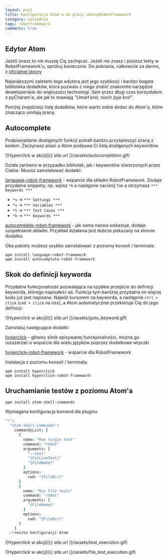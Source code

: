 ```yaml
---
layout: post
title: Konfiguracja Atom'a do pracy z&nbspRobotFramework
category: narzędzia
tags: robotframework
comments: true
---
```



## Edytor Atom

Jeżeli znasz to nie muszę Cię zachęcać. Jeżeli nie znasz i piszesz testy w RobotFramework'u, spróbuj koniecznie. Do pobrania, całkowicie za darmo, z [oficjalnej strony](http://atom.io)

Największymi zaletami tego edytora jest jego szybkość i bardzo bogata biblioteka dodatków, która pozwala z niego zrobić znakomite narzędzie deweloperskie do większości technologi. Sam przez długi czas korzystałem z pyCharam'a, ale jak to mawiają *"Umarł król, niech żyje król"*.

Poniżej znajdziesz listę dodatków, które warto sobie dodać do Atom'a, które znacząco umilają pracę.

## Autocomplete

Podpowiadanie dostępnych funkcji potrafi bardzo przyśpieszyć pracę z kodem. Zaczynasz pisać a Atom podsuwa Ci listę dostępnych keywordów.

![Hyperclick w akcji]({{ site.url }}/assets/autocompletion.gif)

Działa zarówno w przypadku bibliotek, jak i keywordów stworzonych przez Ciebie. Musisz zainstalować dodatki:

[language-robot-framework](https://atom.io/packages/language-robot-framework) - wsparcie dla składni RobotFramework. Dodaje przydatne snippety, np. wpisz `*k` a następnie naciśnij `Tab` a otrzymasz `*** Keywords ***`
* `*s` -> `*** Settings ***`
* `*v` -> `*** Variables ***`
* `*t` -> `*** Test Cases ***`
* `*k` -> `*** Keywords ***`

[autocomplete-robot-framework](https://atom.io/packages/autocomplete-robot-framework) - jak sama nazwa wskazuje, dodaje uzupełnianie składni. Przykład działania jest dobrze pokazany na stronie dodatku.

Oba pakiety możesz szybko zainstalować z poziomy konsoli / terminala:
```
apm install language-robot-framework
apm install autocomplete-robot-framework
```


## Skok do definicji keyworda

Przydatna funkcjonalność pozwalająca na szybkie przejście do definicji keyworda, którego napisałeś/-aś. Funkcja tym bardziej przydatna im więcej kodu już jest napisane. Najedź kursorem na keyworda, a następnie `ctrl + click` (`cmd + click` na osx), a Atom automatycznie przekieruje Cię do jego definicji:

![Hyperclick w akcji]({{ site.url }}/assets/goto_keyword.gif)

Zainstaluj następujące dodatki:

[hyperclick](https://atom.io/packages/hyperclick) - główny silnik opisywanej funckjonalności, można go rozszerzać o wsparcie dla wielu języków poprzez dodatkowe wtyczki

[hyperclick-robot-framework](https://atom.io/packages/hyperclick-robot-framework) - wsparcie dla RobotFramework

Instalacja z poziomu konsoli / terminala:
```
apm install hyperclick
apm install hyperclick-robot-framework
```


## Uruchamianie testów z poziomu Atom'a

```
apm install atom-shell-commands
```




Wymagana konfiguracja komend dla pluginu

```cson
"*":
  "atom-shell-commands":
    commandsList: [
      {
        name: "Run single test"
        command: "robot"
        arguments: [
          "--test"
          "{CurLineText}"
          "{FileName}"
        ]
        options:
          cwd: "{FileDir}"
      }
      {
        name: "Run file tests"
        command: "robot"
        arguments: [
          "{FileName}"
        ]
        options:
          cwd: "{FileDir}"
      }
    ]
  //reszta konfiguracji Atom

```

![Hyperclick w akcji]({{ site.url }}/assets/test_execution.gif)

![Hyperclick w akcji]({{ site.url }}/assets/file_test_execution.gif)
